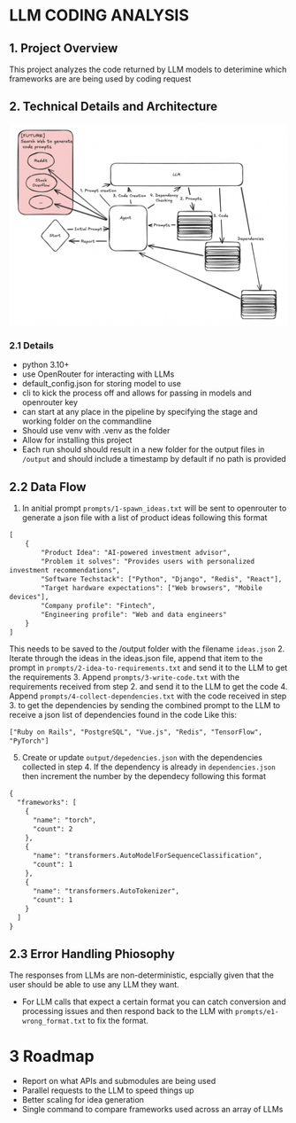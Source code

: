 # LLM CODING ANALYSIS

## 1. Project Overview
This project analyzes the code returned by LLM models to deterimine which frameworks are are being used by coding request

## 2. Technical Details and Architecture
![Design Digram](design.png)

### 2.1 Details
* python 3.10+
* use OpenRouter for interacting with LLMs
* default_config.json for storing model to use
* cli to kick the process off and allows for passing in models and openrouter key
* can start at any place in the pipeline by specifying the stage and working folder on the commandline
* Should use venv with .venv as the folder
* Allow for installing this project
* Each run should should result in a new folder for the output files in `/output` and should include a timestamp by default if no path is provided

## 2.2 Data Flow
1. In anitial prompt `prompts/1-spawn_ideas.txt` will be sent to openrouter to generate a json file with a list of product ideas following this format
```
[
    {
        "Product Idea": "AI-powered investment advisor",
        "Problem it solves": "Provides users with personalized investment recommendations",
        "Software Techstack": ["Python", "Django", "Redis", "React"],
        "Target hardware expectations": ["Web browsers", "Mobile devices"],
        "Company profile": "Fintech",
        "Engineering profile": "Web and data engineers"
    }
]
```
This needs to be saved to the /output folder with the filename `ideas.json`
2. Iterate through the ideas in the ideas.json file, append that item to the prompt in `prompts/2-idea-to-requirements.txt` and send it to the LLM to get the requirements
3. Append `prompts/3-write-code.txt` with the requirements received from step 2. and send it to the LLM to get the code
4. Append `prompts/4-collect-dependencies.txt` with the code received in step 3. to get the dependencies by sending the combined prompt to the LLM to receive a json list of dependencies found in the code
Like this:
```
["Ruby on Rails", "PostgreSQL", "Vue.js", "Redis", "TensorFlow", "PyTorch"]
```
5. Create or update `output/depedencies.json` with the dependencies collected in step 4. If the dependency is already in `dependencies.json` then increment the number by the dependecy following this format

```
{
  "frameworks": [
    {
      "name": "torch",
      "count": 2
    },
    {
      "name": "transformers.AutoModelForSequenceClassification",
      "count": 1
    },
    {
      "name": "transformers.AutoTokenizer",
      "count": 1
    }
  ]
}
```

## 2.3 Error Handling Phiosophy
The responses from LLMs are non-deterministic, espcially given that the user should be able to use any LLM they want.

* For LLM calls that expect a certain format you can catch conversion and processing issues and then respond back to the LLM with `prompts/e1-wrong_format.txt` to fix the format. 

# 3 Roadmap

* Report on what APIs and submodules are being used
* Parallel requests to the LLM to speed things up
* Better scaling for idea generation
* Single command to compare frameworks used across an array of LLMs
